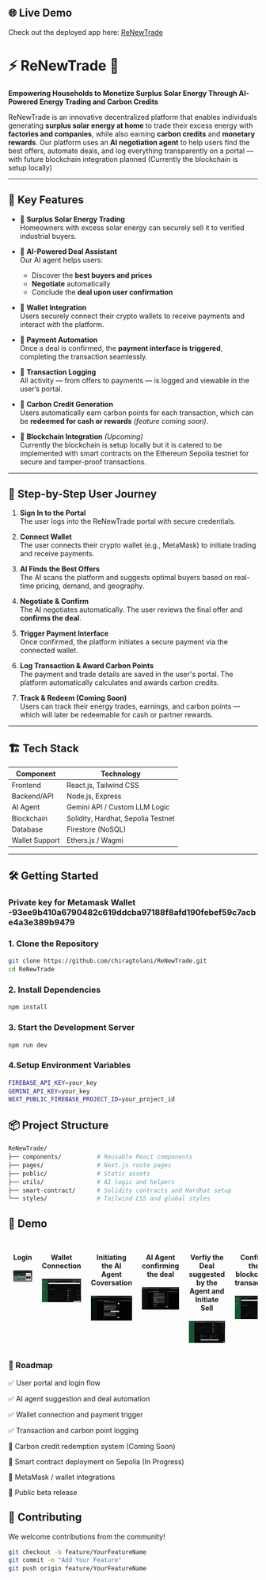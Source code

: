 ## 🌐 Live Demo

Check out the deployed app here: [ReNewTrade](https://v0-p2-p-renewable-energy-proj-git-41c696-chiragtolanis-projects.vercel.app)

# ⚡ ReNewTrade 🌿

**Empowering Households to Monetize Surplus Solar Energy Through AI-Powered Energy Trading and Carbon Credits**

ReNewTrade is an innovative decentralized platform that enables individuals generating **surplus solar energy at home** to trade their excess energy with **factories and companies**, while also earning **carbon credits** and **monetary rewards**. Our platform uses an **AI negotiation agent** to help users find the best offers, automate deals, and log everything transparently on a portal — with future blockchain integration planned (Currently the blockchain is setup locally)


---

## 🚀 Key Features

- 🔋 **Surplus Solar Energy Trading**  
  Homeowners with excess solar energy can securely sell it to verified industrial buyers.

- 🧠 **AI-Powered Deal Assistant**  
  Our AI agent helps users:
  - Discover the **best buyers and prices**
  - **Negotiate** automatically
  - Conclude the **deal upon user confirmation**

- 👛 **Wallet Integration**  
  Users securely connect their crypto wallets to receive payments and interact with the platform.

- 💸 **Payment Automation**  
  Once a deal is confirmed, the **payment interface is triggered**, completing the transaction seamlessly.

- 🧾 **Transaction Logging**  
  All activity — from offers to payments — is logged and viewable in the user’s portal.

- 🌱 **Carbon Credit Generation**  
  Users automatically earn carbon points for each transaction, which can be **redeemed for cash or rewards** *(feature coming soon)*.

- 🔗 **Blockchain Integration** *(Upcoming)*  
  Currently the blockchain is setup locally but it is catered to be implemented with smart contracts on the Ethereum Sepolia testnet for secure and tamper-proof transactions.

---

## 🧭 Step-by-Step User Journey

1. **Sign In to the Portal**  
   The user logs into the ReNewTrade portal with secure credentials.

2. **Connect Wallet**  
   The user connects their crypto wallet (e.g., MetaMask) to initiate trading and receive payments.

3. **AI Finds the Best Offers**  
   The AI scans the platform and suggests optimal buyers based on real-time pricing, demand, and geography.

4. **Negotiate & Confirm**  
   The AI negotiates automatically. The user reviews the final offer and **confirms the deal**.

5. **Trigger Payment Interface**  
   Once confirmed, the platform initiates a secure payment via the connected wallet.

6. **Log Transaction & Award Carbon Points**  
   The payment and trade details are saved in the user's portal. The platform automatically calculates and awards carbon credits.

7. **Track & Redeem (Coming Soon)**  
   Users can track their energy trades, earnings, and carbon points — which will later be redeemable for cash or partner rewards.

---

## 🏗️ Tech Stack

| Component        | Technology                          |
|------------------|--------------------------------------|
| Frontend         | React.js, Tailwind CSS               |
| Backend/API      | Node.js, Express                     |
| AI Agent         | Gemini API / Custom LLM Logic        |
| Blockchain       | Solidity, Hardhat, Sepolia Testnet   |
| Database         | Firestore (NoSQL)                    |
| Wallet Support   | Ethers.js / Wagmi                    |

---

## 🛠️ Getting Started
### Private key for Metamask Wallet -93ee9b410a6790482c619ddcba97188f8afd190febef59c7acbe4a3e389b9479

### 1. Clone the Repository

```bash
git clone https://github.com/chiragtolani/ReNewTrade.git
cd ReNewTrade
```

### 2. Install Dependencies

```bash
npm install
```
### 3. Start the Development Server

```bash
npm run dev
```
### 4.Setup Environment Variables
```bash
FIREBASE_API_KEY=your_key
GEMINI_API_KEY=your_key
NEXT_PUBLIC_FIREBASE_PROJECT_ID=your_project_id
```

## 📦 Project Structure
```graphql
ReNewTrade/
├── components/          # Reusable React components
├── pages/               # Next.js route pages
├── public/              # Static assets
├── utils/               # AI logic and helpers
├── smart-contract/      # Solidity contracts and Hardhat setup
└── styles/              # Tailwind CSS and global styles
```

## 📸 Demo 

<div style="display: flex; overflow-x: auto; gap: 20px; padding: 10px;">

  <div style="text-align: center;">
    <h4>Login</h4>
    <img src="./Demo/1.jpg" width="700"/>
  </div>

  <div style="text-align: center;">
    <h4>Wallet Connection</h4>
    <img src="Demo/2.jpg" width="700"/>
  </div>

  <div style="text-align: center;">
    <h4>Initiating the AI Agent Coversation </h4>
    <img src="Demo/3.jpg" width="700"/>
  </div>

  <div style="text-align: center;">
    <h4> AI Agent confirming the deal </h4>
    <img src="Demo/4.jpg" width="700"/>
  </div>

  <div style="text-align: center;">
    <h4>Verfiy the Deal suggested by the Agent and Initiate Sell</h4>
    <img src="Demo/5.jpg" width="700"/>
  </div>

  <div style="text-align: center;">
    <h4>Confirm the blockchain transaction</h4>
    <img src="Demo/6.jpg" width="700"/>
  </div>

  <div style="text-align: center;">
    <h4>The transaction is processed in Sepolia</h4>
    <img src="Demo/7.jpg" width="700"/>
  </div>

  <div style="text-align: center;">
    <h4>Transaction Log Entry</h4>
    <img src="Demo/8.jpg" width="700"/>
  </div>

  <div style="text-align: center;">
    <h4>The transaction is visible in the Metamask log as well</h4>
    <img src="Demo/9.jpg" width="700"/>
  </div>

</div>


### 📌 Roadmap

✅ User portal and login flow

✅ AI agent suggestion and deal automation

✅ Wallet connection and payment trigger

✅ Transaction and carbon point logging

🔄 Carbon credit redemption system (Coming Soon)

🔄 Smart contract deployment on Sepolia (In Progress)

🔄 MetaMask / wallet integrations

🔄 Public beta release

## 🤝 Contributing

We welcome contributions from the community!

```bash
git checkout -b feature/YourFeatureName
git commit -m "Add Your Feature"
git push origin feature/YourFeatureName



